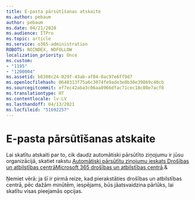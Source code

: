 ```yaml
---
title: E-pasta pārsūtīšanas atskaite
ms.author: pebaum
author: pebaum
ms.date: 04/21/2020
ms.audience: ITPro
ms.topic: article
ms.service: o365-administration
ROBOTS: NOINDEX, NOFOLLOW
localization_priority: Once
ms.custom:
- "1195"
- "1200004"
ms.assetid: b8308c24-029f-43ab-af84-0ac97e6ff9d7
ms.openlocfilehash: 0648313f75a6c3074fe9ade3e8b30e39869c40cb
ms.sourcegitcommit: ef7ec42aba3c06aa8966dfac71cec18c08e7acf8
ms.translationtype: HT
ms.contentlocale: lv-LV
ms.lasthandoff: 04/13/2021
ms.locfileid: "51692257"
---
```

# <a name="email-forwarding-report"></a>E-pasta pārsūtīšanas atskaite

Lai skatītu atskaiti par to, cik daudz automātiski pārsūtīto ziņojumu ir jūsu organizācijā, skatiet rakstu [Automātiski pārsūtītu ziņojumu ieskats Drošības un atbilstības centrā](https://docs.microsoft.com/microsoft-365/security/office-365-security/mfi-auto-forwarded-messages-report)[Microsoft 365 drošības un atbilstības centrā](https://protection.office.com/#/homepage).&amp;
  
Ņemiet vērā: ja šī ir pirmā reize, kad pierakstāties drošības un atbilstības centrā, pēc dažām minūtēm, iespējams, būs jāatsvaidzina pārlūks, lai skatītu visas pieejamās opcijas.
  